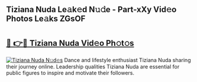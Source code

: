 ## Tiziana Nuda Le𝚊k𝚎d N𝚞𝚍e - Part-xXy Vid𝚎o Photos Le𝚊ks ZGsOF

# <h2><a href="http://fbepvqw.evod.top/?m=Tiziana+Nuda">🔗 👉🔴 Tiziana Nuda Vid𝚎o Ph𝚘t𝚘s</a></h2>

[![Tiziana Nuda N𝚞d𝚎s](https://i.imgur.com/8V9OHl7.gif)](http://fbepvqw.evod.top/?m=Tiziana+Nuda)
Dance and lifestyle enthusiast Tiziana Nuda sharing their journey online. Leadership qualities Tiziana Nuda are essential for public figures to inspire and motivate their followers. 
